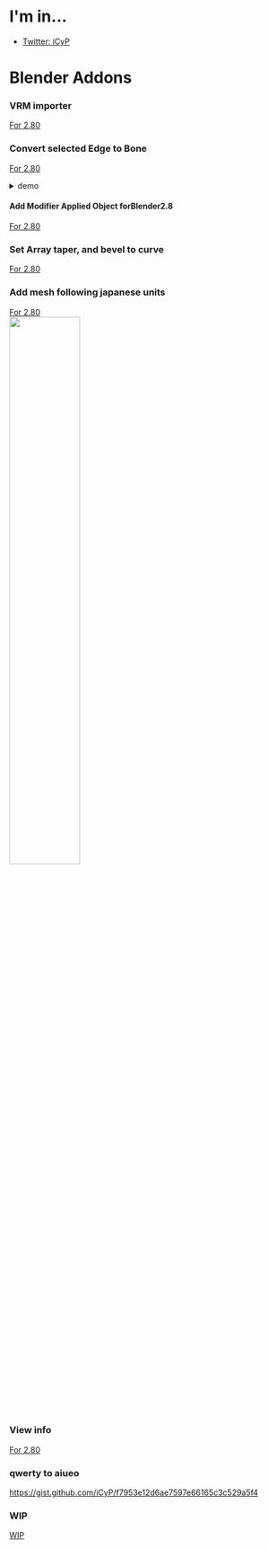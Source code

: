# I'm in...
 - [Twitter: iCyP](https://twitter.com/iCyP)
 
# Blender Addons
### VRM importer
[For 2.80](https://github.com/iCyP/VRM_IMPORTER_for_Blender2_8)
### Convert selected Edge to Bone
[For 2.80](https://github.com/iCyP/edge_to_bone_for_blender_2_8)
<details>
<summary>demo</summary>
<pre>
<code>
<script type="application/javascript" src="https://embed.nicovideo.jp/watch/sm34800449/script?w=640&h=360"></script><noscript><a href="https://www.nicovideo.jp/watch/sm34800449">edge_to_bone_for_blender_2_8 デモ</a></noscript>
</code>
</pre>
</details>

#### Add Modifier Applied Object forBlender2.8
[For 2.80](https://github.com/iCyP/Add_Modifier_Applied_Object_forBlender2_8)

### Set Array taper, and bevel to curve 
[For 2.80](https://github.com/iCyP/curve_array_for_blender2_8)
### Add mesh following japanese units
[For 2.80](https://github.com/iCyP/japanese-units-mesh_addon)<br>
<img src="../Res/jp_mesh.png" width="50%">
### View info
[For 2.80](https://github.com/iCyP/View_info_for_blender2_8)

### qwerty to aiueo

https://gist.github.com/iCyP/f7953e12d6ae7597e66165c3c529a5f4

### WIP
[WIP](https://github.com/iCyP/color_helper_for_blender2_8)









